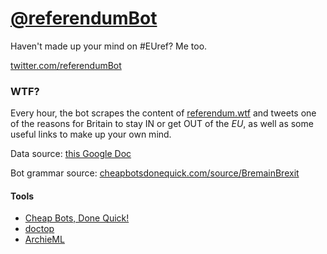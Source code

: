 # [@referendumBot](https://twitter.com/referendumBot)

Haven't made up your mind on #EUref? Me too.

[twitter.com/referendumBot](https://twitter.com/referendumBot)

### WTF?

<!--This bot is based on the excellent work by the peeps at [referendum.wtf](http://referendum.wtf)!-->

Every hour, the bot scrapes the content of [referendum.wtf](http://referendum.wtf) and tweets one of the reasons for Britain to stay IN or get OUT of the _EU_, as well as some useful links to make up your own mind.

Data source: [this Google Doc](https://docs.google.com/document/u/1/d/15oMHuBNX4CTMvaAm7piTaWVwpc8kaO0bDLg190p5Qdc/pub)

Bot grammar source: [cheapbotsdonequick.com/source/BremainBrexit](http://cheapbotsdonequick.com/source/BremainBrexit)

#### Tools

* [Cheap Bots, Done Quick!](http://cheapbotsdonequick.com)
* [doctop](https://github.com/times/doctop)
* [ArchieML](http://archieml.org) 
